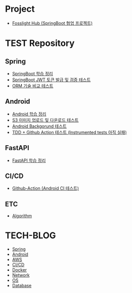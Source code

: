 # Project
* [Fosslight Hub (SpringBoot 협업 프로젝트)](https://six-mass-051.notion.site/Fosslight-Hub-c7259bb3917346fbaa8d51c1c89fb946)

# TEST Repository
## Spring
* [SpringBoot 학습 정리](https://github.com/Gseungmin/Doyouknow)
* [SpringBoot JWT 토큰 발급 및 검증 테스트](https://github.com/Gseungmin/JWTStudy)
* [ORM 기술 비교 테스트](https://github.com/Gseungmin/DataAccessRepository)
## Android
* [Android 학습 정리](https://github.com/Gseungmin/UmcAndroid)
* [S3 이미지 업로드 및 다운로드 테스트](https://github.com/Gseungmin/S3TEST)
* [Android Backgorund 테스트](https://github.com/Gseungmin/AndroidBackgroundStudy)
* [TDD + Github Action 테스트 (Instrumented tests 아직 실패)](https://github.com/Gseungmin/TDDAndroid)
## FastAPI
* [FastAPI 학습 정리](https://github.com/Gseungmin/FastApiStudy)

## CI/CD
* [Github-Action (Android CI 테스트)](https://github.com/Gseungmin/Github-Action)
## ETC
* [Algorithm](https://github.com/Gseungmin/Algorithm)

# TECH-BLOG
* [Spring](https://six-mass-051.notion.site/dd98865bb5d94dc6bf0c6510a932a9b8?v=f294f6f5a06a45e99aa820f6cee3b3d2)
* [Android](https://six-mass-051.notion.site/Android-c9cb99610e4b4741b3006199fb74d0d6)
* [AWS](https://six-mass-051.notion.site/AWS-622f5025d3db4f1cb606047965d0f46e)
* [CI/CD](https://six-mass-051.notion.site/ad62fe6ebe8b43ffa7f863a3b8e7a239?v=c6a14b80fa524a0eb62f26d60649f83f)
* [Docker](https://six-mass-051.notion.site/Docker-7ada4d8e5aef49e697054600c7af6457)
* [Network](https://six-mass-051.notion.site/9f31dcd5139e4b1596be6f937ec9beb4)
* [OS]()
* [Database]()

